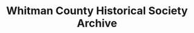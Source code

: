 ---
layout: repo
title: "Whitman County Historical Society Archive"
id: 25613
permalink: repos/25613/
---
